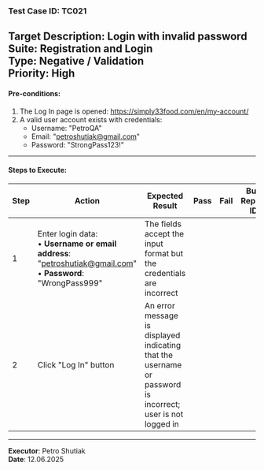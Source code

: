 ### Test Case ID: TC021  
**Target Description**: Login with invalid password  
**Suite**: Registration and Login  
**Type**: Negative / Validation  
**Priority**: High  
---

#### Pre-conditions:
1. The Log In page is opened: https://simply33food.com/en/my-account/  
2. A valid user account exists with credentials:<br>
   - Username: "PetroQA"<br>
   - Email: "petroshutiak@gmail.com"<br>
   - Password: "StrongPass123!"  

---

#### Steps to Execute:

| Step | Action | Expected Result | Pass | Fail | Bug Report ID |
|------|--------|------------------|------|------|----------------|
| 1 | Enter login data:<br>• **Username or email address**: "petroshutiak@gmail.com"<br>• **Password**: "WrongPass999" | The fields accept the input format but the credentials are incorrect |      |      |                |
| 2 | Click "Log In" button | An error message is displayed indicating that the username or password is incorrect; user is not logged in |      |      |                |

---

**Executor**: Petro Shutiak  
**Date**: 12.06.2025  
